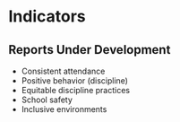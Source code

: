 # **Indicators**

## Reports Under Development
- Consistent attendance
- Positive behavior (discipline)
- Equitable discipline practices
- School safety
- Inclusive environments
